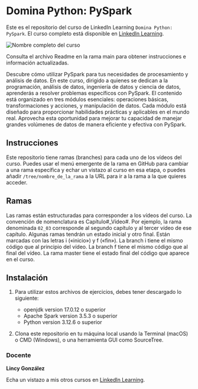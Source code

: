 # Domina Python: PySpark

Este es el repositorio del curso de LinkedIn Learning `Domina Python: PySpark`. El curso completo está disponible en [LinkedIn Learning][lil-course-url].

![Nombre completo del curso][lil-thumbnail-url] 

Consulta el archivo Readme en la rama main para obtener instrucciones e información actualizadas.

Descubre cómo utilizar PySpark para tus necesidades de procesamiento y análisis de datos. En este curso, dirigido a quienes se dedican a la programación, análisis de datos, ingeniería de datos y ciencia de datos, aprenderás a resolver problemas específicos con PySpark. El contenido está organizado en tres módulos esenciales: operaciones básicas, transformaciones y acciones, y manipulación de datos. Cada módulo está diseñado para proporcionar habilidades prácticas y aplicables en el mundo real. Aprovecha esta oportunidad para mejorar tu capacidad de manejar grandes volúmenes de datos de manera eficiente y efectiva con PySpark.

## Instrucciones

Este repositorio tiene ramas (branches) para cada uno de los vídeos del curso. Puedes usar el menú emergente de la rama en GitHub para cambiar a una rama específica y echar un vistazo al curso en esa etapa, o puedes añadir `/tree/nombre_de_la_rama` a la URL para ir a la rama a la que quieres acceder.

## Ramas

Las ramas están estructuradas para corresponder a los vídeos del curso. La convención de nomenclatura es Capítulo#_Vídeo#. Por ejemplo, la rama denominada `02_03` corresponde al segundo capítulo y al tercer vídeo de ese capítulo. Algunas ramas tendrán un estado inicial y otro final. Están marcadas con las letras i («inicio») y f («fin»). La branch i tiene el mismo código que al principio del vídeo. La branch f tiene el mismo código que al final del vídeo. La rama master tiene el estado final del código que aparece en el curso.

## Instalación

1. Para utilizar estos archivos de ejercicios, debes tener descargado lo siguiente:
   - openjdk version 17.0.12 o superior
   - Apache Spark version 3.5.3 o superior
   - Python version 3.12.6 o superior

2. Clona este repositorio en tu máquina local usando la Terminal (macOS) o CMD (Windows), o una herramienta GUI como SourceTree.

### Docente

**Lincy González**

Echa un vistazo a mis otros cursos en [LinkedIn Learning](https://www.linkedin.com/learning/instructors/lincy-gonzalez-rojas).

[0]: # (Replace these placeholder URLs with actual course URLs)
[lil-course-url]: https://www.linkedin.com/learning/domina-python-pyspark
[lil-thumbnail-url]: https://media.licdn.com/dms/image/v2/D4E0DAQGBGaV1G5CbJg/learning-public-crop_675_1200/learning-public-crop_675_1200/0/1733236165427?e=2147483647&v=beta&t=x7wbkn3sRRvONlSdBnGqbsHiHbBxboBGJBkK1gM0hOE

[1]: # (End of ES-Instruction ###############################################################################################)
